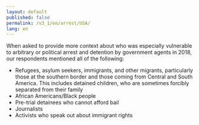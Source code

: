 ```yaml
---
layout: default
published: false
permalink: /v3_1/en/arrest/USA/
lang: en
---
```


When asked to provide more context about who was especially vulnerable to arbitrary or political arrest and detention by government agents in 2018, our respondents mentioned all of the following:
-	Refugees, asylum seekers, immigrants, and other migrants, particularly those at the southern border and those coming from Central and South America. This includes detained children, who are sometimes forcibly separated from their family
-	African Americans/Black people
-	Pre-trial detainees who cannot afford bail
-	Journalists
-	Activists who speak out about immigrant rights

